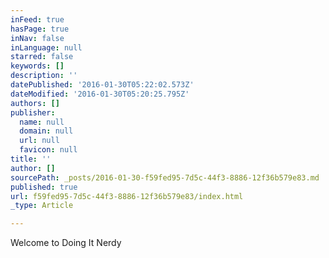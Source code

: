 ```yaml
---
inFeed: true
hasPage: true
inNav: false
inLanguage: null
starred: false
keywords: []
description: ''
datePublished: '2016-01-30T05:22:02.573Z'
dateModified: '2016-01-30T05:20:25.795Z'
authors: []
publisher:
  name: null
  domain: null
  url: null
  favicon: null
title: ''
author: []
sourcePath: _posts/2016-01-30-f59fed95-7d5c-44f3-8886-12f36b579e83.md
published: true
url: f59fed95-7d5c-44f3-8886-12f36b579e83/index.html
_type: Article

---
```

Welcome to Doing It Nerdy